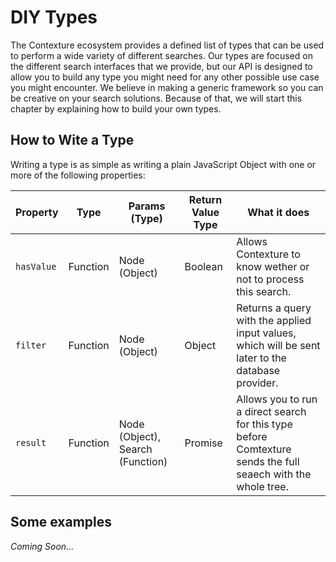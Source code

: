 ﻿# DIY Types

The Contexture ecosystem provides a defined list of types that can be
used to perform a wide variety of different searches. Our types are
focused on the different search interfaces that we provide, but our
API is designed to allow you to build any type you might need for any
other possible use case you might encounter.  We believe in making a
generic framework so you can be creative on your search solutions.
Because of that, we will start this chapter by explaining how to build
your own types.

## How to Wite a Type

Writing a type is as simple as writing a plain JavaScript Object with
one or more of the following properties:

| Property | Type | Params (Type) | Return Value Type | What it does |
| --- | --- | --- | --- | --- |
| `hasValue` | Function | Node (Object) | Boolean | Allows Contexture to know wether or not to process this search. |
| `filter` | Function | Node (Object) | Object | Returns a query with the applied input values, which will be sent later to the database provider. |
| `result` | Function | Node (Object), Search (Function) | Promise | Allows you to run a direct search for this type before Comtexture sends the full seaech with the whole tree. |

## Some examples

_Coming Soon..._
